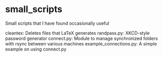 small_scripts
=============

Small scripts that I have found occasionally useful

cleantex: Deletes files that LaTeX generates
randpass.py: XKCD-style password generator
connect.py: Module to manage synchronized folders with rsync between various machines
example_connections.py: A simple example on using connect.py
